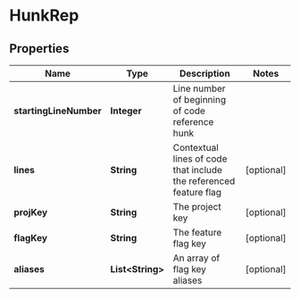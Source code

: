 

# HunkRep


## Properties

Name | Type | Description | Notes
------------ | ------------- | ------------- | -------------
**startingLineNumber** | **Integer** | Line number of beginning of code reference hunk | 
**lines** | **String** | Contextual lines of code that include the referenced feature flag |  [optional]
**projKey** | **String** | The project key |  [optional]
**flagKey** | **String** | The feature flag key |  [optional]
**aliases** | **List&lt;String&gt;** | An array of flag key aliases |  [optional]



